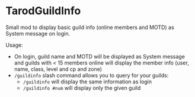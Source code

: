 # TarodGuildInfo
Small mod to display basic guild info (online members and MOTD) as System message on login.

Usage: 
 - On login, guild name and MOTD will be displayed as System message and guilds with < 15 members online will display the member info (user, name, class, level and cp and zone)
 - `/guildinfo` slash command allows you to query for your guilds:
    - `/guildinfo` will display the same information as login
    - `/guildinfo #num` will display only the given guild
